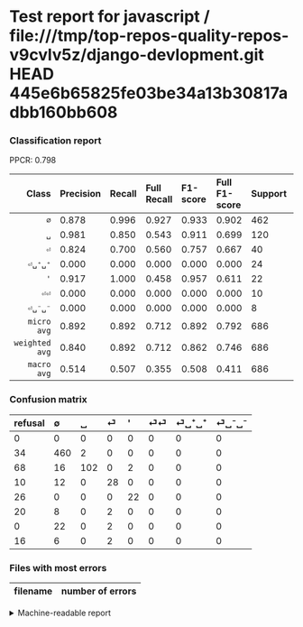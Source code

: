# Test report for javascript / file:///tmp/top-repos-quality-repos-v9cvlv5z/django-devlopment.git HEAD 445e6b65825fe03be34a13b30817adbb160bb608

### Classification report

PPCR: 0.798

| Class | Precision | Recall | Full Recall | F1-score | Full F1-score | Support | Full Support | PPCR |
|------:|:----------|:-------|:------------|:---------|:---------|:--------|:-------------|:-----|
| `∅` | 0.878| 0.996| 0.927| 0.933| 0.902| 462| 496| 0.931 |
| `␣` | 0.981| 0.850| 0.543| 0.911| 0.699| 120| 188| 0.638 |
| `⏎` | 0.824| 0.700| 0.560| 0.757| 0.667| 40| 50| 0.800 |
| `⏎␣⁺␣⁺` | 0.000| 0.000| 0.000| 0.000| 0.000| 24| 24| 1.000 |
| `'` | 0.917| 1.000| 0.458| 0.957| 0.611| 22| 48| 0.458 |
| `⏎⏎` | 0.000| 0.000| 0.000| 0.000| 0.000| 10| 30| 0.333 |
| `⏎␣⁻␣⁻` | 0.000| 0.000| 0.000| 0.000| 0.000| 8| 24| 0.333 |
| `micro avg` | 0.892| 0.892| 0.712| 0.892| 0.792| 686| 860| 0.798 |
| `weighted avg` | 0.840| 0.892| 0.712| 0.862| 0.746| 686| 860| 0.798 |
| `macro avg` | 0.514| 0.507| 0.355| 0.508| 0.411| 686| 860| 0.798 |

### Confusion matrix

|refusal|  ∅| ␣| ⏎| '| ⏎⏎| ⏎␣⁺␣⁺| ⏎␣⁻␣⁻| 
|:---|:---|:---|:---|:---|:---|:---|:---|
|0 |0 |0 |0 |0 |0 |0 |0 |
|34 |460 |2 |0 |0 |0 |0 |0 |
|68 |16 |102 |0 |2 |0 |0 |0 |
|10 |12 |0 |28 |0 |0 |0 |0 |
|26 |0 |0 |0 |22 |0 |0 |0 |
|20 |8 |0 |2 |0 |0 |0 |0 |
|0 |22 |0 |2 |0 |0 |0 |0 |
|16 |6 |0 |2 |0 |0 |0 |0 |

### Files with most errors

| filename | number of errors|
|:----:|:-----|

<details>
    <summary>Machine-readable report</summary>
```json
{
  "cl_report": {"\u0027": {"f1-score": 0.9565217391304348, "precision": 0.9166666666666666, "recall": 1.0, "support": 22}, "macro avg": {"f1-score": 0.5081508088465744, "precision": 0.5141182720886357, "recall": 0.5065244279529993, "support": 686}, "micro avg": {"f1-score": 0.892128279883382, "precision": 0.892128279883382, "recall": 0.892128279883382, "support": 686}, "weighted avg": {"f1-score": 0.8624992908553839, "precision": 0.8401933963754113, "recall": 0.892128279883382, "support": 686}, "\u2205": {"f1-score": 0.9330628803245437, "precision": 0.8778625954198473, "recall": 0.9956709956709957, "support": 462}, "\u23ce": {"f1-score": 0.7567567567567567, "precision": 0.8235294117647058, "recall": 0.7, "support": 40}, "\u23ce\u23ce": {"f1-score": 0.0, "precision": 0.0, "recall": 0.0, "support": 10}, "\u23ce\u2423\u207a\u2423\u207a": {"f1-score": 0.0, "precision": 0.0, "recall": 0.0, "support": 24}, "\u23ce\u2423\u207b\u2423\u207b": {"f1-score": 0.0, "precision": 0.0, "recall": 0.0, "support": 8}, "\u2423": {"f1-score": 0.9107142857142857, "precision": 0.9807692307692307, "recall": 0.85, "support": 120}},
  "cl_report_full": {"\u0027": {"f1-score": 0.611111111111111, "precision": 0.9166666666666666, "recall": 0.4583333333333333, "support": 48}, "macro avg": {"f1-score": 0.4111955284396864, "precision": 0.5141182720886357, "recall": 0.35547226852305785, "support": 860}, "micro avg": {"f1-score": 0.7917205692108668, "precision": 0.892128279883382, "recall": 0.7116279069767442, "support": 860}, "weighted avg": {"f1-score": 0.7457926528368595, "precision": 0.8197452712803429, "recall": 0.7116279069767442, "support": 860}, "\u2205": {"f1-score": 0.9019607843137254, "precision": 0.8778625954198473, "recall": 0.9274193548387096, "support": 496}, "\u23ce": {"f1-score": 0.6666666666666666, "precision": 0.8235294117647058, "recall": 0.56, "support": 50}, "\u23ce\u23ce": {"f1-score": 0.0, "precision": 0.0, "recall": 0.0, "support": 30}, "\u23ce\u2423\u207a\u2423\u207a": {"f1-score": 0.0, "precision": 0.0, "recall": 0.0, "support": 24}, "\u23ce\u2423\u207b\u2423\u207b": {"f1-score": 0.0, "precision": 0.0, "recall": 0.0, "support": 24}, "\u2423": {"f1-score": 0.6986301369863014, "precision": 0.9807692307692307, "recall": 0.5425531914893617, "support": 188}},
  "ppcr": 0.7976744186046512
}
```
</details>
